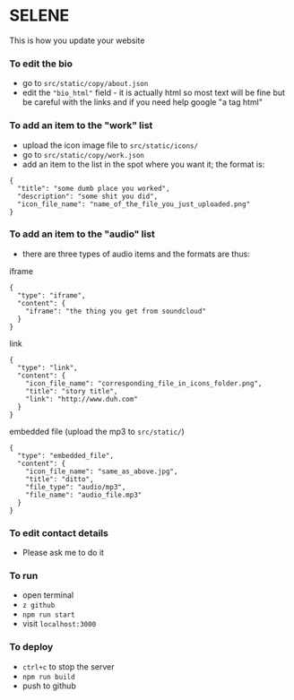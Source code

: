 # SELENE

This is how you update your website

### To edit the bio
  - go to `src/static/copy/about.json`
  - edit the `"bio_html"` field - it is actually html so most text will be fine but be careful with the links and if you need help google "a tag html"

### To add an item to the "work" list
  - upload the icon image file to  `src/static/icons/`
  - go to `src/static/copy/work.json`
  - add an item to the list in the spot where you want it; the format is:
```
{
  "title": "some dumb place you worked",
  "description": "some shit you did",
  "icon_file_name": "name_of_the_file_you_just_uploaded.png"
}
```

### To add an item to the "audio" list
  - there are three types of audio items and the formats are thus:

iframe
```
{
  "type": "iframe",
  "content": {
    "iframe": "the thing you get from soundcloud"
  }
}
```
link
```
{
  "type": "link",
  "content": {
    "icon_file_name": "corresponding_file_in_icons_folder.png",
    "title": "story title",
    "link": "http://www.duh.com"
  }
}
```

embedded file (upload the mp3 to `src/static/`)
```
{
  "type": "embedded_file",
  "content": {
    "icon_file_name": "same_as_above.jpg",
    "title": "ditto",
    "file_type": "audio/mp3",
    "file_name": "audio_file.mp3"
  }
}
```

### To edit contact details
  - Please ask me to do it

### To run 
- open terminal
- `z github`
- `npm run start`
- visit `localhost:3000`

### To deploy
- `ctrl+c` to stop the server
- `npm run build`
- push to github